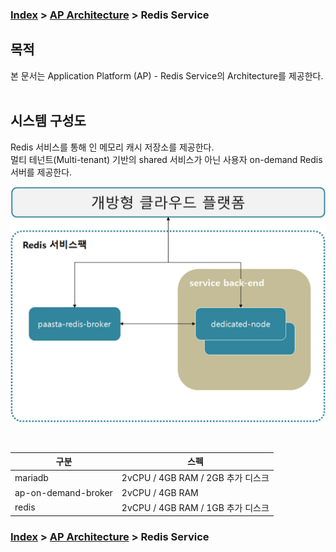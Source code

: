 ### [Index](https://github.com/K-PaaS/Guide/blob/master/README.md) > [AP Architecture](../README.md) > Redis Service

## 목적
본 문서는 Application Platform (AP) - Redis Service의 Architecture를 제공한다.
<br><br>

## 시스템 구성도
Redis 서비스를 통해 인 메모리 캐시 저장소를 제공한다.  
멀티 테넌트(Multi-tenant) 기반의 shared 서비스가 아닌 사용자 on-demand Redis 서버를 제공한다.

![Redis Service Architecture](image/redis_architecture.png)

<br>

| 구분  | 스펙 |
|-------|-----|
| mariadb | 2vCPU / 4GB RAM / 2GB 추가 디스크 |
| ap-on-demand-broker | 2vCPU / 4GB RAM |
| redis | 2vCPU / 4GB RAM / 1GB 추가 디스크 |



### [Index](https://github.com/K-PaaS/Guide/blob/master/README.md) > [AP Architecture](../README.md) > Redis Service
